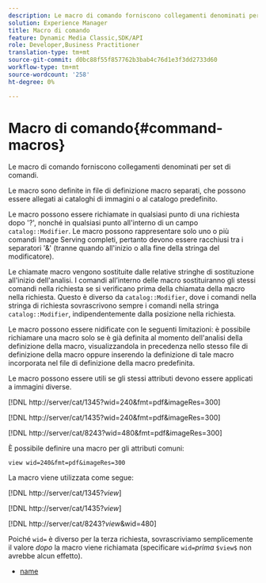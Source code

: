 ```yaml
---
description: Le macro di comando forniscono collegamenti denominati per set di comandi.
solution: Experience Manager
title: Macro di comando
feature: Dynamic Media Classic,SDK/API
role: Developer,Business Practitioner
translation-type: tm+mt
source-git-commit: d0bc88f55f857762b3bab4c76d1e3f3dd2733d60
workflow-type: tm+mt
source-wordcount: '258'
ht-degree: 0%

---
```



# Macro di comando{#command-macros}

Le macro di comando forniscono collegamenti denominati per set di comandi.

Le macro sono definite in file di definizione macro separati, che possono essere allegati ai cataloghi di immagini o al catalogo predefinito.

Le macro possono essere richiamate in qualsiasi punto di una richiesta dopo &#39;?&#39;, nonché in qualsiasi punto all&#39;interno di un campo `catalog::Modifier`. Le macro possono rappresentare solo uno o più comandi Image Serving completi, pertanto devono essere racchiusi tra i separatori &#39;&amp;&#39; (tranne quando all&#39;inizio o alla fine della stringa del modificatore).

Le chiamate macro vengono sostituite dalle relative stringhe di sostituzione all&#39;inizio dell&#39;analisi. I comandi all’interno delle macro sostituiranno gli stessi comandi nella richiesta se si verificano prima della chiamata della macro nella richiesta. Questo è diverso da `catalog::Modifier`, dove i comandi nella stringa di richiesta sovrascrivono sempre i comandi nella stringa `catalog::Modifier`, indipendentemente dalla posizione nella richiesta.

Le macro possono essere nidificate con le seguenti limitazioni: è possibile richiamare una macro solo se è già definita al momento dell&#39;analisi della definizione della macro, visualizzandola in precedenza nello stesso file di definizione della macro oppure inserendo la definizione di tale macro incorporata nel file di definizione della macro predefinita.

Le macro possono essere utili se gli stessi attributi devono essere applicati a immagini diverse.

[!DNL http://server/cat/1345?wid=240&fmt=pdf&imageRes=300]

[!DNL http://server/cat/1435?wid=240&fmt=pdf&imageRes=300]

[!DNL http://server/cat/8243?wid=480&fmt=pdf&imageRes=300]

È possibile definire una macro per gli attributi comuni:

`view wid=240&fmt=pdf&imageRes=300`

La macro viene utilizzata come segue:

[!DNL http://server/cat/1345?$view$]

[!DNL http://server/cat/1435?$view$]

[!DNL http://server/cat/8243?$view$&wid=480]

Poiché `wid=` è diverso per la terza richiesta, sovrascriviamo semplicemente il valore *dopo* la macro viene richiamata (specificare `wid=`*prima* `$view$` non avrebbe alcun effetto).

+ [name](r-name.md)

